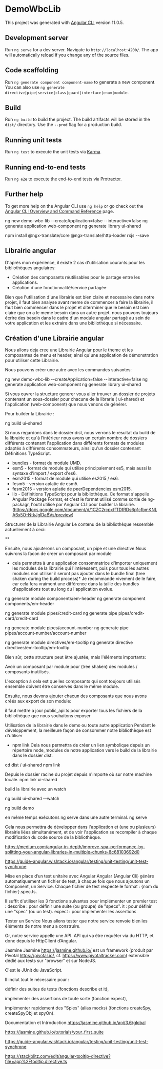 # DemoWbcLib

This project was generated with [Angular CLI](https://github.com/angular/angular-cli) version 11.0.5.

## Development server

Run `ng serve` for a dev server. Navigate to `http://localhost:4200/`. The app will automatically reload if you change any of the source files.

## Code scaffolding

Run `ng generate component component-name` to generate a new component. You can also use `ng generate directive|pipe|service|class|guard|interface|enum|module`.

## Build

Run `ng build` to build the project. The build artifacts will be stored in the `dist/` directory. Use the `--prod` flag for a production build.

## Running unit tests

Run `ng test` to execute the unit tests via [Karma](https://karma-runner.github.io).

## Running end-to-end tests

Run `ng e2e` to execute the end-to-end tests via [Protractor](http://www.protractortest.org/).

## Further help

To get more help on the Angular CLI use `ng help` or go check out the [Angular CLI Overview and Command Reference](https://angular.io/cli) page.

ng new demo-wbc-lib --createApplication=false --interactive=false
ng generate application web-component
ng generate library ui-shared

npm install @ngx-translate/core @ngx-translate/http-loader rxjs --save







##  Librairie angular
D'après mon expérience, il existe 2 cas d'utilisation courants pour les bibliothèques angulaires:

- Création des composants réutilisables pour le partage entre les applications.
- Création d'une fonctionnalité/service partagée 

Bien que l'utilisation d'une librairie est bien claire et necessaire dans notre projet, il faut bien analyse avant meme de commencer a faire la librairie, il faut bien commencer dans le projet et diterminer que le besoin est bien claire que on a le meme besoin dans un autre projet. nous pouvons toujours écrire des besoin dans le cadre d'un module angular partagé au sein de votre application et les extraire dans une bibliothèque si nécessaire.

## Création d'une Librairie angular
Nous allons deja cree une Librairie Angular pour le theme et les composantes de menu et header, ainsi qu'une application de démonstration pour utiliser cette Librairie. 

Nous pouvons créer une autre avec les commandes suivantes:

ng new demo-wbc-lib --createApplication=false --interactive=false
ng generate application web-component
ng generate library ui-shared


Si vous ouvrer la structure generer vous aller trouver un dossier de projets contenant un sous-dossier pour chacune de la librarie ( ui-shared) et l'application (web-component) que nous venons de générer.

Pour builder la Librairie : 

ng build ui-shared

Si nous regardons dans le dossier dist, nous verrons le resultat du build de la librairie et qu'à l'intérieur nous avons un certain nombre de dossiers différents contenant l'application dans différents formats de modules adaptés à différents consommateurs, ainsi qu'un dossier contenant Définitions TypeScript.

- bundles - format du module UMD.
- esm5 - format de module qui utilise principalement es5, mais aussi la syntaxe d'import / export d'es6.
- esm2015 - format de module qui utilise es2015 / es6.
- fesm5 - version aplatie de esm5.
- fesm2015 - version aplatie de peerDependencies esm2015.
- lib - Définitions TypeScript pour la bibliothèque.
Ce format s'appelle Angular Package Format, et c'est le format utilisé comme sortie de ng-packagr, l'outil utilisé par Angular CLI pour builder la librairie. (https://docs.google.com/document/d/1CZC2rcpxffTDfRDs6p1cfbmKNLA6x5O-NtkJglDaBVs/preview)

Structurer de la Librairie Angular
Le contenu de la bibliothèque ressemble actuellement à ceci:

**

Ensuite, nous ajouterons un composant, un pipe et une directive.Nous suivrons la facon de creer un composant par module 
- cela permettra à une application consommatrice d'importer uniquement les modules de la librairie qui l'intéressent, puis pour tous les autres modules non utiliser il seront pas ajouter dans le bundle final (tree shaken during the build process)* Je recommande vivement de le faire, car cela fera vraiment une différence dans la taille des bundles d'applications tout au long du l'application evolue.

ng generate module components/em-header
ng generate component components/em-header

ng generate module pipes/credit-card
ng generate pipe pipes/credit-card/credit-card

ng generate module pipes/account-number
ng generate pipe pipes/account-number/account-number

ng generate module directives/em-tooltip
ng generate directive directives/em-tooltip/em-tooltip



Bien sûr, cette structure peut être ajustée, mais l'éléments importants:

Avoir un composant par module pour (tree shaken) des modules / composants inutilisés.

L'exception à cela est que les composants qui sont toujours utilisés ensemble doivent être conservés dans le même module.


Ensuite, nous devons ajouter chacun des composants que nous avons créés aux export de son module:

il faut mettre a jour public_api.ts pour exporter tous les fichiers de la bibliothèque que nous souhaitons exposer


Utilisation de la librairie dans le demo ou toute autre application
Pendant le développement, la meilleure façon de consommer notre bibliothèque est d'utiliser 
 - npm link
 Cela nous permettra de créer un lien symbolique depuis un répertoire node_modules de notre application vers le build de la librairie dans le dossier dist.

cd dist / ui-shared
npm link

Depuis le dossier racine du projet depuis n'importe où sur notre machine locale. 
npm link ui-shared

build la librairie avec un watch 

ng build ui-shared --watch

ng build demo

en même temps exécutons ng serve dans une autre terminal.
ng serve

Cela nous permettra de développer dans l'application et (une ou plusieurs) librairie liées simultanément, et de voir l'application se recompiler à chaque modification du code source de la bibliothèque.


https://medium.com/angular-in-depth/improve-spa-performance-by-splitting-your-angular-libraries-in-multiple-chunks-8c68103692d0



https://guide-angular.wishtack.io/angular/testing/unit-testing/unit-test-synchrone

Mise en place d’un test unitaire avec Angular
Angular (Angular Cli) génère automatiquement un fichier de test, à chaque fois que nous ajoutons un Component, un Service.
Chaque fichier de test respecte le format : {nom du fichier}.spec.ts.

Il suffit d'utiliser les 3 fonctions suivantes pour implémenter un premier test :
describe : pour définir une suite (ou groupe) de "specs".
it : pour définir une "spec" (ou un test).
expect : pour implémenter les assertions.

Tester un Service
Nous allons tester que notre service renvoie bien les éléments de notre menu a construire.

Or, notre service appelle une API. API qui va être requêter via du HTTP, et donc depuis le HttpClient d’Angular.





Jasmine
Jasmine https://jasmine.github.io/ est un framework (produit par Pivotal https://pivotal.io/, cf. https://www.pivotaltracker.com) extensible dédié aux tests sur "browser" et sur NodeJS.

C'est le JUnit du JavaScript.

Il inclut tout le nécessaire pour :

définir des suites de tests (fonctions describe et it),

implémenter des assertions de toute sorte (fonction expect),

implémenter rapidement des "Spies" (alias mocks) (fonctions createSpy, createSpyObj et spyOn).

Documentation et Introduction
https://jasmine.github.io/api/3.6/global

​https://jasmine.github.io/tutorials/your_first_suite


https://guide-angular.wishtack.io/angular/testing/unit-testing/unit-test-synchrone

https://stackblitz.com/edit/angular-tooltip-directive?file=app%2Ftooltip.directive.ts